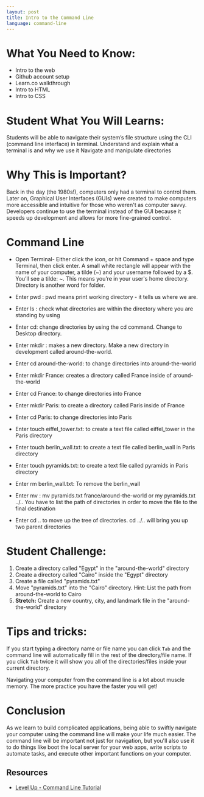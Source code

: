 ```yaml
---
layout: post
title: Intro to the Command Line
language: command-line
---
```


# What You Need to Know:
+ Intro to the web
+ Github account setup
+ Learn.co walkthrough
+ Intro to HTML
+ Intro to CSS

# Student What You Will Learns:
Students will be able to navigate their system’s file structure using the CLI (command line interface) in terminal.
Understand and explain what a terminal is and why we use it
Navigate and manipulate directories

# Why This is Important?
Back in the day (the 1980s!), computers only had a terminal to control them. Later on, Graphical User Interfaces (GUIs) were created to make computers more accessible and intuitive for those who weren't as computer savvy. Developers continue to use the terminal instead of the GUI because it speeds up development and allows for more fine-grained control.

# Command Line
* Open Terminal- Either click the icon, or hit Command + space and type Terminal, then click enter. A small white rectangle will appear with the name of your computer, a tilde (~) and your username followed by a $.
You’ll see a tilde: ~. This means you’re in your user's home directory. Directory is another word for folder.

* Enter pwd : pwd means print working directory - it tells us where we are.
* Enter ls : check what directories are within the directory where you are standing by using
* Enter cd: change directories by using the cd command. Change to Desktop directory.
* Enter mkdir : makes a new directory. Make a new directory in development called around-the-world.
* Enter cd around-the-world: to change directories into around-the-world
* Enter mkdir France: creates a directory called France inside of around-the-world
* Enter cd France: to change directories into France
* Enter mkdir Paris: to create a directory called Paris inside of France
* Enter cd Paris: to change directories into Paris
* Enter touch eiffel_tower.txt: to create a text file called eiffel_tower in the Paris directory
* Enter touch berlin_wall.txt: to create a text file called berlin_wall in Paris directory
* Enter touch pyramids.txt: to create a text file called pyramids in Paris directory
* Enter rm berlin_wall.txt: To remove the berlin_wall
* Enter mv : mv pyramids.txt france/around-the-world or my pyramids.txt ../.. You have to list the path of directories in order to move the file to the final destination
* Enter cd .. to move up the tree of directories. cd ../.. will bring you up two parent directories

# Student Challenge:
1. Create a directory called "Egypt" in the "around-the-world" directory
1. Create a directory called "Cairo" inside the "Egypt" directory
1. Create a file called "pyramids.txt"
1. Move "pyramids.txt" into the "Cairo" directory. Hint: List the path from around-the-world to Cairo
1. **Stretch:** Create a new country, city, and landmark file in the "around-the-world" directory


# Tips and tricks:
 If you start typing a directory name or file name you can click `Tab` and the command line will automatically fill in the rest of the directory/file name. If you click `Tab` twice it will show you all of the directories/files inside your current directory.

 Navigating your computer from the command line is a lot about muscle memory. The more practice you have the faster you will get!

# Conclusion
As we learn to build complicated applications, being able to swiftly navigate your computer using the command line will make your life much easier. The command line will be important not just for navigation, but you'll also use it to do things like boot the local server for your web apps, write scripts to automate tasks, and execute other important functions on your computer.

##  Resources
* [Level Up - Command Line Tutorial](http://leveluptuts.com/tutorials/command-line-basics)
